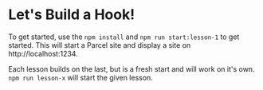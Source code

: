 # Let's Build a Hook!

To get started, use the `npm install` and `npm run start:lesson-1` to get started. This will start
a Parcel site and display a site on http://localhost:1234.

Each lesson builds on the last, but is a fresh start and will work on it's own. `npm run lesson-x`
will start the given lesson.
